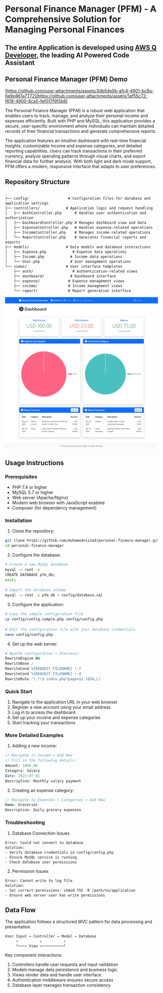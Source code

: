 # Personal Finance Manager (PFM) - A Comprehensive Solution for Managing Personal Finances

## The entire Application is developed using [AWS Q Developer](https://aws.amazon.com/q/developer/build/), the leading AI Powered Code Assistant

## Personal Finance Manager (PFM) Demo
[https://github.com/user-attachments/assets/3db5de5b-afc4-4901-bc8a-6e9e861a7772](https://github.com/user-attachments/assets/1af55c72-f618-4900-8ca5-fef017f9f5b6)

The Personal Finance Manager (PFM) is a robust web application that enables users to track, manage, and analyze their personal income and expenses efficiently. Built with PHP and MySQL, this application provides a secure, user-specific environment where individuals can maintain detailed records of their financial transactions and generate comprehensive reports.

The application features an intuitive dashboard with real-time financial insights, customizable income and expense categories, and detailed reporting capabilities. Users can track transactions in their preferred currency, analyze spending patterns through visual charts, and export financial data for further analysis. With both light and dark mode support, PFM offers a modern, responsive interface that adapts to user preferences.

## Repository Structure
```
.
├── config/                  # Configuration files for database and application settings
├── controllers/            # Application logic and request handling
│   ├── AuthController.php      # Handles user authentication and authorization
│   ├── DashboardController.php # Manages dashboard view and data
│   ├── ExpenseController.php   # Handles expense-related operations
│   ├── IncomeController.php    # Manages income-related operations
│   └── ReportController.php    # Generates financial reports and exports
├── models/                 # Data models and database interactions
│   ├── Expense.php            # Expense data operations
│   ├── Income.php            # Income data operations
│   └── User.php              # User management operations
└── views/                  # User interface templates
    ├── auth/                  # Authentication-related views
    ├── dashboard/            # Dashboard interface
    ├── expense/             # Expense management views
    ├── income/              # Income management views
    └── report/              # Report generation interface
```


![Logo](PFM_Dashboard_Full.png)

## Usage Instructions
### Prerequisites
- PHP 7.4 or higher
- MySQL 5.7 or higher
- Web server (Apache/Nginx)
- Modern web browser with JavaScript enabled
- Composer (for dependency management)

### Installation

1. Clone the repository:
```bash
git clone https://github.com/mohamednizzad/personal-finance-manager.git
cd personal-finance-manager
```

2. Configure the database:
```bash
# Create a new MySQL database
mysql -u root -p
CREATE DATABASE pfm_db;
exit;

# Import the database schema
mysql -u root -p pfm_db < config/database.sql
```

3. Configure the application:
```bash
# Copy the sample configuration file
cp config/config.sample.php config/config.php

# Edit the configuration file with your database credentials
nano config/config.php
```

4. Set up the web server:
```apache
# Apache configuration (.htaccess)
RewriteEngine On
RewriteBase /
RewriteCond %{REQUEST_FILENAME} !-f
RewriteCond %{REQUEST_FILENAME} !-d
RewriteRule ^(.*)$ index.php?page=$1 [QSA,L]
```

### Quick Start
1. Navigate to the application URL in your web browser
2. Register a new account using your email address
3. Log in to access the dashboard
4. Set up your income and expense categories
5. Start tracking your transactions

### More Detailed Examples

1. Adding a new income:
```php
// Navigate to Income > Add New
// Fill in the following details:
Amount: 1000.00
Category: Salary
Date: 2023-07-01
Description: Monthly salary payment
```

2. Creating an expense category:
```php
// Navigate to Expenses > Categories > Add New
Name: Groceries
Description: Daily grocery expenses
```

### Troubleshooting

1. Database Connection Issues
```
Error: Could not connect to database
Solution: 
- Verify database credentials in config/config.php
- Ensure MySQL service is running
- Check database user permissions
```

2. Permission Issues
```
Error: Cannot write to log file
Solution:
- Set correct permissions: chmod 755 -R /path/to/application
- Ensure web server user has write permissions
```

## Data Flow
The application follows a structured MVC pattern for data processing and presentation.

```ascii
User Input → Controller → Model → Database
     ↑          ↓          ↑
     └──── View ←──────────┘
```

Key component interactions:
1. Controllers handle user requests and input validation
2. Models manage data persistence and business logic
3. Views render data and handle user interface
4. Authentication middleware ensures secure access
5. Database layer manages transaction consistency
